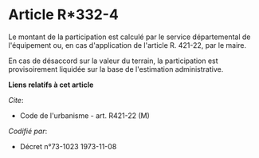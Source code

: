 # Article R*332-4

Le montant de la participation est calculé par le service départemental de l'équipement ou, en cas d'application de l'article
R. 421-22, par le maire.

En cas de désaccord sur la valeur du terrain, la participation est provisoirement liquidée sur la base de l'estimation
administrative.

**Liens relatifs à cet article**

_Cite_:

  - Code de l'urbanisme - art. R421-22 (M)

_Codifié par_:

  - Décret n°73-1023 1973-11-08
